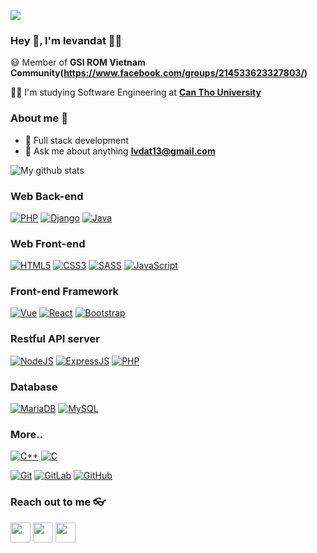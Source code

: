 ![](https://komarev.com/ghpvc/?username=lvdat&label=PROFILE+VIEWS)

### Hey 👋, I'm levandat 👨‍💻



:smiley: Member of **GSI ROM Vietnam Community(https://www.facebook.com/groups/214533623327803/)** 

👨‍🎓 I'm studying Software Engineering at **[Can Tho University](https://ctu.edu.vn/)** 

### About me :eyes:

- :dart: Full stack development 
- :e-mail: Ask me about anything **[lvdat13@gmail.com](mailto:lvdat13gmail.com)**

![My github stats](https://github-readme-stats.vercel.app/api?username=lvdat&show_icons=true&hide_border=false)

### Web Back-end
[![PHP](https://img.shields.io/badge/-PHP-777BB4?style=flat&logo=php&logoColor=white&link=https://github.com/lvdat)](https://github.com/lvdat)
[![Django](https://img.shields.io/badge/-Django-14354C?style=flat&logo=django&logoColor=white&link=https://github.com/lvdat)](https://github.com/lvdat)
[![Java](https://img.shields.io/badge/Java-orange?style=flat&logo=java&logoColor=white&link=https://github.com/lvdat)](https://github.com/lvdat)

### Web Front-end
[![HTML5](https://img.shields.io/badge/-HTML5-E34F26?style=flat&logo=html5&logoColor=white&link=https://github.com/lvdat)](https://github.com/lvdat)
[![CSS3](https://img.shields.io/badge/-CSS3-1572B6?style=flat&logo=css3&link=https://github.com/lvdat)](https://github.com/lvdat)
[![SASS](https://img.shields.io/badge/-SASS-CC6699?style=flat&logo=sass&logoColor=white&link=https://github.com/lvdat)](https://github.com/lvdat)
[![JavaScript](https://img.shields.io/badge/-JavaScript-black?style=flat&logo=javascript&link=https://github.com/lvdat)](https://github.com/lvdat)

### Front-end Framework
[![Vue](https://img.shields.io/badge/-VueJS-35495E?style=flat&logo=vue.js&link=https://github.com/lvdat)](https://github.com/lvdat)
[![React](https://img.shields.io/badge/-React-black?style=flat&logo=react&link=https://github.com/lvdat)](https://github.com/lvdat)
[![Bootstrap](https://img.shields.io/badge/-Bootstrap-563D7C?style=flat&logo=bootstrap&logoColor=white&link=https://github.com/lvdat)](https://github.com/lvdat)

### Restful API server
[![NodeJS](https://img.shields.io/badge/-NodeJS-black?style=flat&logo=Node.js&link=https://github.com/lvdat)](https://github.com/lvdat)
[![ExpressJS](https://img.shields.io/badge/Express.js-404D59?style=flat&logo=Node.js&logoColor=white)](https://github.com/lvdat)
[![PHP](https://img.shields.io/badge/-PHP-777BB4?style=flat&logo=php&logoColor=white&link=https://github.com/lvdat)](https://github.com/lvdat)

### Database
[![MariaDB](https://img.shields.io/badge/-MariaDB-black?style=flat&logo=mariadb&link=https://github.com/lvdat)](https://github.com/lvdat)
[![MySQL](https://img.shields.io/badge/-MySQL-black?style=flat&logo=mysql&link=https://github.com/lvdat)](https://github.com/lvdat)

### More..
[![C++](https://img.shields.io/badge/-C++-00599C?style=flat&logo=c%2B%2B&link=https://github.com/lvdat)](https://github.com/lvdat)
[![C](https://img.shields.io/badge/-C-00599C?style=flat&logo=c&logoColor=white&link=https://github.com/lvdat)](https://github.com/lvdat)

[![Git](https://img.shields.io/badge/-Git-black?style=flat&logo=git&link=https://github.com/lvdat)](https://github.com/lvdat) [![GitLab](https://img.shields.io/badge/-GitLab-FCA121?style=flat&logo=gitlab&link=https://github.com/lvdat)](https://gitlab.com/vilogger) [![GitHub](https://img.shields.io/badge/-GitHub-181717?style=flat&logo=github&link=https://github.com/lvdat)](https://github.com/lvdat)

### Reach out to me 👓
<a href="https://t.me/levandat"><img src="https://upload.wikimedia.org/wikipedia/commons/thumb/8/82/Telegram_logo.svg/768px-Telegram_logo.svg.png" width="32px" height="32px"></a> <a href="https://www.facebook.com/vilogger.dev"><img src="https://i.ibb.co/zmYNW4p/facebook.png" width="32px" height="32px"></a> <a href="https://www.instagram.com/vilogger.dev/"><img src="https://upload.wikimedia.org/wikipedia/commons/e/e7/Instagram_logo_2016.svg" width="32px" height="32px"></a>


